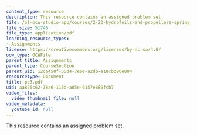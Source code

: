```yaml
---
content_type: resource
description: This resource contains an assigned problem set.
file: /ol-ocw-studio-app/courses/2-23-hydrofoils-and-propellers-spring-2007/aa825c6238a6115da05e6157e889fcb7_ps3.pdf
file_size: 51746
file_type: application/pdf
learning_resource_types:
- Assignments
license: https://creativecommons.org/licenses/by-nc-sa/4.0/
ocw_type: OCWFile
parent_title: Assignments
parent_type: CourseSection
parent_uid: 12ca450f-55d4-7e6e-a2db-a18cbd90e804
resourcetype: Document
title: ps3.pdf
uid: aa825c62-38a6-115d-a05e-6157e889fcb7
video_files:
  video_thumbnail_file: null
video_metadata:
  youtube_id: null
---
```

This resource contains an assigned problem set.